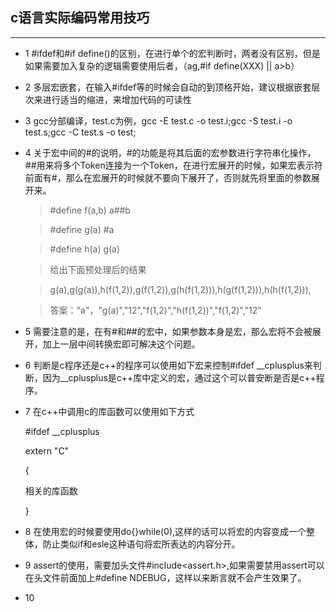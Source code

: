 ## c语言实际编码常用技巧

***

  * 1 #ifdef和#if define()的区别，在进行单个的宏判断时，两者没有区别，但是如果需要加入复杂的逻辑需要使用后者，（ag,#if define(XXX) || a>b）

  * 2 多层宏嵌套，在输入#ifdef等的时候会自动的到顶格开始，建议根据嵌套层次来进行适当的缩进，来增加代码的可读性

  * 3 gcc分部编译，test.c为例，gcc -E test.c -o test.i;gcc -S test.i -o test.s;gcc -C test.s -o test;

  * 4 关于宏中间的#的说明，#的功能是将其后面的宏参数进行字符串化操作，##用来将多个Token连接为一个Token，在进行宏展开的时候，如果宏表示符前面有#，那么在宏展开的时候就不要向下展开了，否则就先将里面的参数展开来。

    > \#define f(a,b) a##b

    > \#define g(a) #a

    > \#define h(a) g(a)

    > 给出下面预处理后的结果

    > g(a),g(g(a)),h(f(1,2)),g(f(1,2)),g(h(f(1,2))),h(g(f(1,2))),h(h(f(1,2))),

    >答案："a"，"g(a)","12","f(1,2)","h(f(1,2))","f(1,2)","12"

 * 5 需要注意的是，在有#和##的宏中，如果参数本身是宏，那么宏将不会被展开，加上一层中间转换宏即可解决这个问题。

 * 6 判断是c程序还是c++的程序可以使用如下宏来控制#ifdef __cplusplus来判断，因为__cplusplus是c++库中定义的宏，通过这个可以普安断是否是c++程序。

 * 7 在c++中调用c的库函数可以使用如下方式

     #ifdef __cplusplus

     extern   "C"

     {

     相关的库函数

     }

 * 8 在使用宏的时候要使用do{}while(0),这样的话可以将宏的内容变成一个整体，防止类似if和esle这种语句将宏所表达的内容分开。

 * 9 assert的使用，需要加头文件#include<assert.h>,如果需要禁用assert可以在头文件前面加上#define NDEBUG，这样以来断言就不会产生效果了。

 * 10 
    